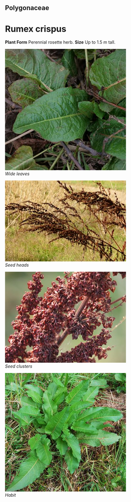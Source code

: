 ## Polygonaceae
# Rumex crispus

**Plant Form** Perennial rosette herb. **Size** Up to 1.5 m tall.


![Wide leaves](61457_P1020223.jpg)  
 *Wide leaves* 

![Seed heads](11151_P6950020.jpg)  
 *Seed heads* 

![Seed clusters](3990_751_IMG_9823.jpg)  
 *Seed clusters* 

![Habit](13671_DSC_0067.jpg)  
 *Habit* 

